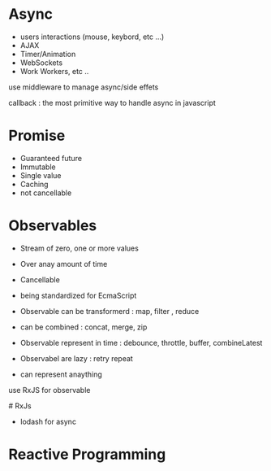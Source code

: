 

# Async
- users interactions (mouse, keybord, etc ...)
- AJAX
- Timer/Animation
- WebSockets
- Work Workers, etc ..

use middleware to manage async/side effets

callback : the most primitive way to handle async in javascript

# Promise

- Guaranteed future
- Immutable
- Single value
- Caching
- not cancellable

# Observables
- Stream of zero, one or more values
- Over anay amount of time
- Cancellable

- being standardized for EcmaScript

- Observable can be transformerd : map, filter , reduce
- can be combined : concat, merge, zip
- Observable represent in time : debounce, throttle, buffer, combineLatest
- Observabel are lazy : retry repeat
- can represent anaything


use RxJS for observable

# RxJs
- lodash for async



# Reactive Programming


